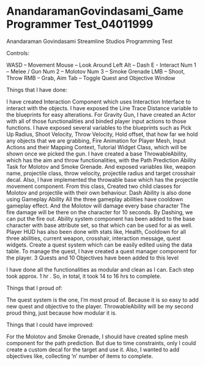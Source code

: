 # AnandaramanGovindasami_Game Programmer Test_04011999
 
Anandaraman Govindasami
Streamline Studios Programming Test

Controls:

WASD – Movement
Mouse – Look Around
Left Alt – Dash
E - Interact
Num 1 – Melee / Gun
Num 2 – Molotov
Num 3 – Smoke Grenade
LMB – Shoot, Throw
RMB – Grab, Aim
Tab – Toggle Quest and Objective Window

Things that I have done:

I have created Interaction Component which uses Interaction Interface to interact with the objects.
I have exposed the Line Trace Distance variable to the blueprints for easy alterations.
For Gravity Gun, I have created an Actor with all of those functionalities and binded player input actions to those functions.
I have exposed several variables to the blueprints such as Pick Up Radius, Shoot Velocity, Throw Velocity, Hold offset, that how far we hold any objects that we are grabbing, Fire Animation for Player Mesh, Input Actions and their Mapping Context, Tutorial Widget Class, which will be shown once we picked the gun.
I have created a base ThrowableAbility, which has the aim and throw functionalities, with the Path Prediction Ability Task for Molotov and Smoke Grenade.
And exposed variables like, weapon name, projectile class, throw velocity, projectile radius and target crosshair decal.
Also, I have implemented the throwable base which has the projectile movement component.
From this class, Created two child classes for Molotov and projectile with their own behaviour.
Dash Ability is also done using Gameplay Ability
All the three gameplay abilities have cooldown gameplay effect.
And the Molotov will damage every base character
The fire damage will be there on the character for 10 seconds.
By Dashing, we can put the fire out.
Ability system component has been added to the base character with base attribute set, so that which can be used for ai as well.
Player HUD has also been done with stats like, Health, Cooldown for all three abilities, current weapon, crosshair, interaction message, quest widgets.
Create a quest system which can be easily edited using the data table.
To manage the quest, I have created a quest manager component for the player.
3 Quests and 10 Objectives have been added to this level

I have done all the functionalities as modular and clean as I can.
Each step took approx. 1 hr . So, in total, it took 14 to 16 hrs to complete.

Things that I proud of:

The quest system is the one, I’m most proud of. Because it is so easy to add new quest and objective to the player. 
ThrowableAbility will be my second proud thing, just because how modular it is.

Things that I could have improved:

For the Molotov and Smoke Grenade, I should have created spline mesh component for the path prediction. But due to time constraints, only I could create a custom decal for the target and use it.
Also, I wanted to add objectives like, collecting ‘n’ number of items to complete.


	
